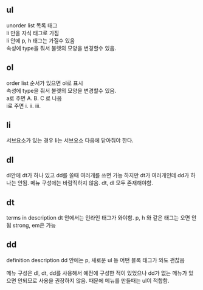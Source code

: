 

## ul
unorder list
목록 태그  
li 만을 자식 태그로 가짐  
li 안에 p, h 태그는 가질수 있음  
속성에 type을 줘서 불렛의 모양을 변경할수 있음.  

## ol
order list
순서가 있으면 ol로 표시  
속성에 type을 줘서 불렛의 모양을 변경할수 있음.   
a로 주면 A. B. C 로 나옴  
i로 주면 i. ii. iii.  

## li
서브요소가 있는 경우 li는 서브요소 다음에 닫아줘야 한다.

## dl
dl안에 dt가 하나 있고 dd를 쓸때 여러개를 쓰면 가능
하지만 dt가 여러개인데 dd가 하나는 안됨.
메뉴 구성에는 바람직하지 않음.
dt, dl 모두 존재해야함.

## dt
terms in description
dt 안에서는 인라인 태그가 와야함.
p, h 와 같은 태그는 오면 안됨
strong, em은 가능

## dd
definition description
dd 안에는 p, 새로운 ul 등 어떤 블록 태그가 와도 괜찮음

메뉴 구성은 dl, dt, dd를 사용해서 예전에 구성한 적이 있었으나 dd가 없는 메뉴가 있으면 안되므로 사용을 권장하지 않음.
때문에 메뉴를 만들때는 ul이 적합함.

